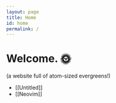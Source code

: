 ```yaml
---
layout: page
title: Home
id: home
permalink: /
---
```


# Welcome. 🌞

(a website full of atom-sized evergreens!)

- [[Untitled]]
- [[Neovim]]
